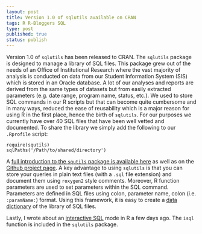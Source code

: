 ```yaml
--- 
layout: post
title: Version 1.0 of sqlutils available on CRAN
tags: R R-Bloggers SQL
type: post
published: true
status: publish
---
```


Version 1.0 of `sqlutils` has been released to CRAN. The `sqlutils` package is designed to manage a library of SQL files. This package grew out of the needs of an Office of Institutional Research where the vast majority of analysis is conducted on data from our Student Information System (SIS) which is stored in an Oracle database. A lot of our analyses and reports are derived from the same types of datasets but from easily extracted parameters (e.g. date range, program name, status, etc.). We used to store SQL commands in our R scripts but that can become quite cumbersome and in many ways, reduced the ease of reusability which is a major reason for using R in the first place, hence the birth of `sqlutils`. For our purposes we currently have over 40 SQL files that have been well vetted and documented. To share the library we simply add the following to our `.Rprofile` script:

	require(squtils)
	sqlPaths('/Path/to/shared/directory')

A [full introduction to the `squtils` package is available here](/sqlutils) as well as on the [Github project page](http://github.com/jbryer/sqlutils). A key advantage to using `sqlutils` is that you can store your queries in plain text files (with a `.sql` file extension) and document them using `roxygen2` style comments. Moreover, R function parameters are used to set parameters within the SQL command. Parameters are defined in SQL files using colon, parameter name, colon (i.e. `:paramName:`) format. Using this framework, it is easy to create a [data dictionary](/sqlutils/datadictionary.html) of the library of SQL files.

Lastly, I wrote about an [interactive SQL](/posts/2013-01-12/Interactive_SQL_in_R.html) mode in R a few days ago. The `isql` function is included in the `sqlutils` package.
